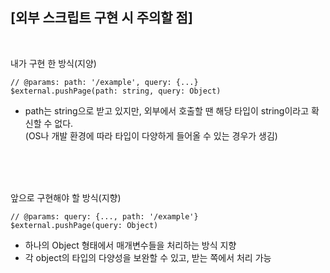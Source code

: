 ## [외부 스크립트 구현 시  주의할 점]

<br>

내가 구현 한 방식(지양)
```
// @params: path: '/example', query: {...}
$external.pushPage(path: string, query: Object)
```
- path는 string으로 받고 있지만, 외부에서 호출할 땐 해당 타입이 string이라고 확신할 수 없다.<br>(OS나 개발 환경에 따라 타입이 다양하게 들어올 수 있는 경우가 생김)

<br><br><br>


앞으로 구현해야 할 방식(지향)
```
// @params: query: {..., path: '/example'}
$external.pushPage(query: Object)
```
- 하나의 Object 형태에서 매개변수들을 처리하는 방식 지향
- 각 object의 타입의 다양성을 보완할 수 있고, 받는 쪽에서 처리 가능